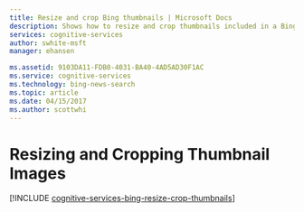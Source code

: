 ```yaml
---
title: Resize and crop Bing thumbnails | Microsoft Docs
description: Shows how to resize and crop thumbnails included in a Bing response.
services: cognitive-services
author: swhite-msft
manager: ehansen

ms.assetid: 9103DA11-FDB0-4031-BA40-4AD5AD30F1AC
ms.service: cognitive-services
ms.technology: bing-news-search
ms.topic: article
ms.date: 04/15/2017
ms.author: scottwhi
---
```


# Resizing and Cropping Thumbnail Images

[!INCLUDE [cognitive-services-bing-resize-crop-thumbnails](../../../includes/cognitive-services-bing-resize-crop-thumbnails.md)]